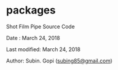 # packages
Shot Film Pipe Source Code

Date : March 24, 2018

Last modified: March 24, 2018

Author: Subin. Gopi (subing85@gmail.com)
